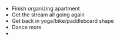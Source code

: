 - Finish organizing apartment
- Get the stream all going again
- Get back in yoga/bike/paddleboard shape
- Dance more
- 